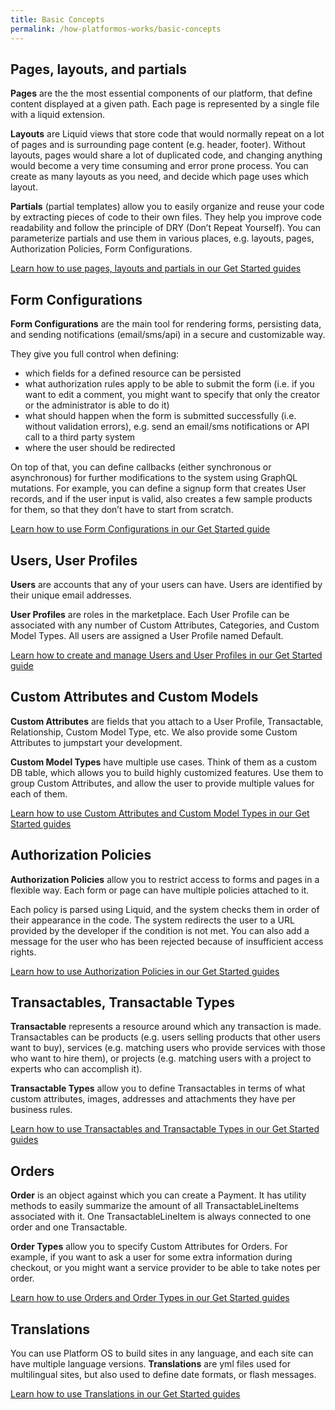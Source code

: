 ```yaml
---
title: Basic Concepts
permalink: /how-platformos-works/basic-concepts
---
```


## Pages, layouts, and partials 

**Pages** are the the most essential components of our platform, that define content displayed at a given path. Each page is represented by a single file with a liquid extension. 

**Layouts** are Liquid views that store code that would normally repeat on a lot of pages and is surrounding page content (e.g. header, footer). Without layouts, pages would share a lot of duplicated code, and changing anything would become a very time consuming and error prone process. You can create as many layouts as you need, and decide which page uses which layout. 

**Partials** (partial templates) allow you to easily organize and reuse your code by extracting pieces of code to their own files. They help you improve code readability and follow the principle of DRY (Don’t Repeat Yourself). You can parameterize partials and use them in various places, e.g. layouts, pages, Authorization Policies, Form Configurations.

[Learn how to use pages, layouts and partials in our Get Started guides]()

## Form Configurations

**Form Configurations** are the main tool for rendering forms, persisting data, and sending notifications (email/sms/api) in a secure and customizable way. 

They give you full control when defining: 

* which fields for a defined resource can be persisted 
* what authorization rules apply to be able to submit the form (i.e. if you want to edit a comment, you might want to specify that only the creator or the administrator is able to do it) 
* what should happen when the form is submitted successfully (i.e. without validation errors), e.g. send an email/sms notifications or API call to a third party system 
* where the user should be redirected 

On top of that, you can define callbacks (either synchronous or asynchronous) for further modifications to the system using GraphQL mutations. For example, you can define a signup form that creates User records, and if the user input is valid, also creates a few sample products for them, so that they don’t have to start from scratch. 

[Learn how to use Form Configurations in our Get Started guide]()

## Users, User Profiles

**Users** are accounts that any of your users can have. Users are identified by their unique email addresses. 

**User Profiles** are roles in the marketplace. Each User Profile can be associated with any number of Custom Attributes, Categories, and Custom Model Types. All users are assigned a User Profile named Default.

[Learn how to create and manage Users and User Profiles in our Get Started guide]()

## Custom Attributes and Custom Models 

**Custom Attributes** are fields that you attach to a User Profile, Transactable, Relationship, Custom Model Type, etc. We also provide some Custom Attributes to jumpstart your development. 

**Custom Model Types** have multiple use cases. Think of them as a custom DB table, which allows you to build highly customized features. Use them to group Custom Attributes, and allow the user to provide multiple values for each of them.

[Learn how to use Custom Attributes and Custom Model Types in our Get Started guides]()

## Authorization Policies

**Authorization Policies** allow you to restrict access to forms and pages in a flexible way. Each form or page can have multiple policies attached to it.

Each policy is parsed using Liquid, and the system checks them in order of their appearance in the code. The system redirects the user to a URL provided by the developer if the condition is not met. You can also add a message for the user who has been rejected because of insufficient access rights. 

[Learn how to use Authorization Policies in our Get Started guides]()

## Transactables, Transactable Types 

**Transactable** represents a resource around which any transaction is made. Transactables can be products (e.g. users selling products that other users want to buy), services (e.g. matching users who provide services with those who want to hire them), or projects (e.g. matching users with a project to experts who can accomplish it). 

**Transactable Types** allow you to define Transactables in terms of what custom attributes, images, addresses and attachments they have per business rules.

[Learn how to use Transactables and Transactable Types in our Get Started guides]()

## Orders

**Order** is an object against which you can create a Payment. It has utility methods to easily summarize the amount of all TransactableLineItems associated with it. One TransactableLineItem is always connected to one order and one Transactable.

**Order Types** allow you to specify Custom Attributes for Orders. For example, if you want to ask a user for some extra information during checkout, or you might want a service provider to be able to take notes per order.

[Learn how to use Orders and Order Types in our Get Started guides]()

## Translations 

You can use Platform OS to build sites in any language, and each site can have multiple language versions. **Translations** are yml files used for multilingual sites, but also used to define date formats, or flash messages. 

[Learn how to use Translations in our Get Started guides]()
